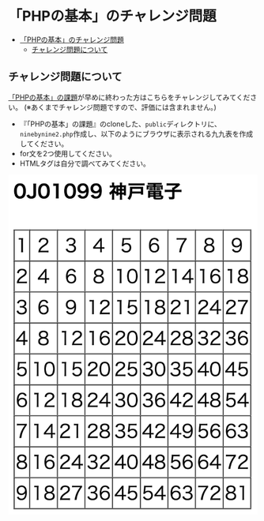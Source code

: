 # 「PHPの基本」のチャレンジ問題

- [「PHPの基本」のチャレンジ問題](#phpの基本のチャレンジ問題)
  - [チャレンジ問題について](#チャレンジ問題について)

## チャレンジ問題について

[「PHPの基本」の課題](../basicphp-kadai/README.md)が早めに終わった方はこちらをチャレンジしてみてください。
(※あくまでチャレンジ問題ですので、評価には含まれません。)

- 『「PHPの基本」の課題』のcloneした、`public`ディレクトリに、`ninebynine2.php`作成し、以下のようにブラウザに表示される九九表を作成してください。
- for文を2つ使用してください。
- HTMLタグは自分で調べてみてください。

![](./images/challenge.png)